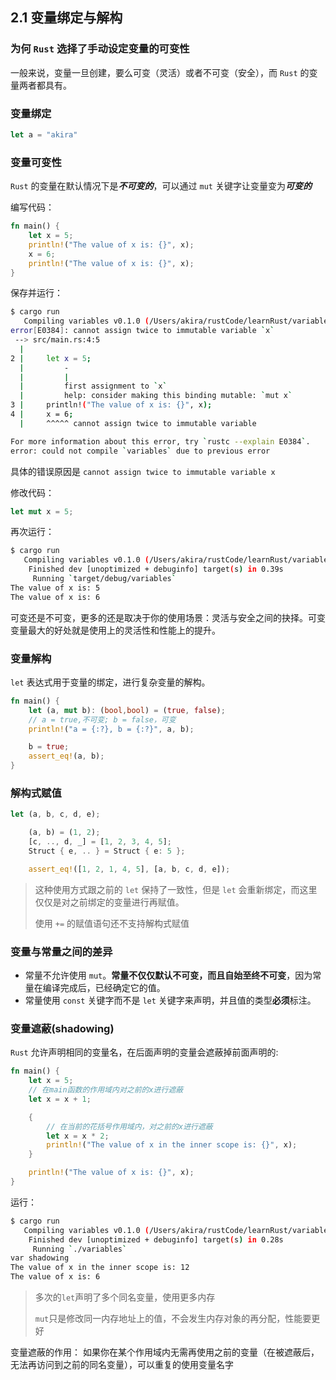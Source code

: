 ## 2.1 变量绑定与解构

### 为何 `Rust` 选择了手动设定变量的可变性

一般来说，变量一旦创建，要么可变（灵活）或者不可变（安全），而 `Rust` 的变量两者都具有。

### 变量绑定

```rust
let a = "akira"
```

### 变量可变性

`Rust` 的变量在默认情况下是***不可变的***，可以通过 `mut` 关键字让变量变为***可变的***

编写代码：

```rust
fn main() {
    let x = 5;
    println!("The value of x is: {}", x);
    x = 6;
    println!("The value of x is: {}", x);
}
```

保存并运行：

```bash
$ cargo run          
   Compiling variables v0.1.0 (/Users/akira/rustCode/learnRust/variables)
error[E0384]: cannot assign twice to immutable variable `x`
 --> src/main.rs:4:5
  |
2 |     let x = 5;
  |         -
  |         |
  |         first assignment to `x`
  |         help: consider making this binding mutable: `mut x`
3 |     println!("The value of x is: {}", x);
4 |     x = 6;
  |     ^^^^^ cannot assign twice to immutable variable

For more information about this error, try `rustc --explain E0384`.
error: could not compile `variables` due to previous error
```

具体的错误原因是 `cannot assign twice to immutable variable x`

修改代码：

```rust
let mut x = 5;
```

再次运行：

```bash
$ cargo run
   Compiling variables v0.1.0 (/Users/akira/rustCode/learnRust/variables)
    Finished dev [unoptimized + debuginfo] target(s) in 0.39s
     Running `target/debug/variables`
The value of x is: 5
The value of x is: 6
```

可变还是不可变，更多的还是取决于你的使用场景：灵活与安全之间的抉择。可变变量最大的好处就是使用上的灵活性和性能上的提升。

### 变量解构

`let` 表达式用于变量的绑定，进行复杂变量的解构。

```rust
fn main() {
    let (a, mut b): (bool,bool) = (true, false);
    // a = true,不可变; b = false，可变
    println!("a = {:?}, b = {:?}", a, b);

    b = true;
    assert_eq!(a, b);
}
```

### 解构式赋值

```rust
let (a, b, c, d, e);

    (a, b) = (1, 2);
    [c, .., d, _] = [1, 2, 3, 4, 5];
    Struct { e, .. } = Struct { e: 5 };

    assert_eq!([1, 2, 1, 4, 5], [a, b, c, d, e]);
```

>   这种使用方式跟之前的 `let` 保持了一致性，但是 `let` 会重新绑定，而这里仅仅是对之前绑定的变量进行再赋值。
>
>   使用 `+=` 的赋值语句还不支持解构式赋值

### 变量与常量之间的差异

-   常量不允许使用 `mut`。**常量不仅仅默认不可变，而且自始至终不可变**，因为常量在编译完成后，已经确定它的值。
-   常量使用 `const` 关键字而不是 `let` 关键字来声明，并且值的类型**必须**标注。

### 变量遮蔽(shadowing)

`Rust` 允许声明相同的变量名，在后面声明的变量会遮蔽掉前面声明的:

```rust
fn main() {
    let x = 5;
    // 在main函数的作用域内对之前的x进行遮蔽
    let x = x + 1;

    {
        // 在当前的花括号作用域内，对之前的x进行遮蔽
        let x = x * 2;
        println!("The value of x in the inner scope is: {}", x);
    }

    println!("The value of x is: {}", x);
}
```

运行：

```bash
$ cargo run
   Compiling variables v0.1.0 (/Users/akira/rustCode/learnRust/variables)
    Finished dev [unoptimized + debuginfo] target(s) in 0.28s
     Running `./variables`
var shadowing
The value of x in the inner scope is: 12
The value of x is: 6
```

>   多次的`let`声明了多个同名变量，使用更多内存
>
>   `mut`只是修改同一内存地址上的值，不会发生内存对象的再分配，性能要更好

变量遮蔽的作用：
如果你在某个作用域内无需再使用之前的变量（在被遮蔽后，无法再访问到之前的同名变量），可以重复的使用变量名字